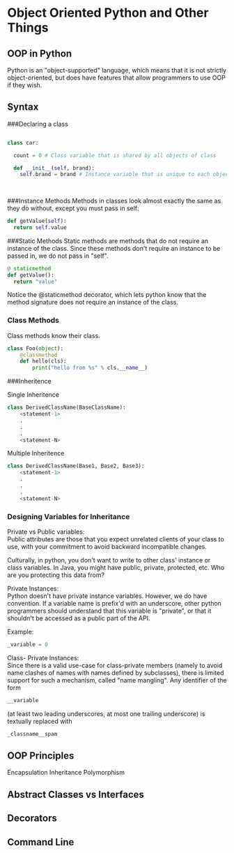# Object Oriented Python and Other Things

## OOP in Python

Python is an "object-supported" language, which means that it is not strictly object-oriented, but does have features that allow
programmers to use OOP if they wish.

## Syntax

###Declaring a class
```python

class car:

  count = 0 # Class variable that is shared by all objects of class

  def __init__(self, brand):
    self.brand = brand # Instance variable that is unique to each object instantiation
  
  
```

###Instance Methods
Methods in classes look almost exactly the same as they do without, except you must pass in self:

```python
def getValue(self):
  return self.value
```

###Static Methods
Static methods are methods that do not require an instance of the class. Since these methods don't require an instance to be passed in, we do not pass in "self".

```python
@ staticmethod
def getValue():
  return "value"
```

Notice the @staticmethod decorator, which lets python know that the method signature does not require an instance of the class.

### Class Methods

Class methods know their class.
```python
class Foo(object):
    @classmethod
    def hello(cls):
        print("hello from %s" % cls.__name__)
```

###Inheritence

Single Inheritence
```python
class DerivedClassName(BaseClassName):
    <statement-1>
    .
    .
    .
    <statement-N>
 ```  
 
Multiple Inheritence

```python
class DerivedClassName(Base1, Base2, Base3):
    <statement-1>
    .
    .
    .
    <statement-N>
```
 

### Designing Variables for Inheritance
Private vs Public variables: <br>
Public attributes are those that you expect unrelated clients of your class to use, with your commitment to avoid backward incompatible changes. 

Culturally, in python, you don't want to write to other class' instance or class variables. In Java, you might have public, private, protected, etc. Who are you protecting this data from?

Private Instances: <br>
Python doesn't have private instance variables. However, we do have convention. If a variable name is prefix'd with an underscore, other python programmers should understand that this variable is "private", or that it shouldn't be accessed as a public part of the API.

Example:
```python
_variable = 0
```
Class- Private Instances: <br>
Since there is a valid use-case for class-private members (namely to avoid name clashes of names with names defined by subclasses), there is limited support for such a mechanism, called "name mangling". Any identifier of the form 

```python
__variable 
```
(at least two leading underscores, at most one trailing underscore) is textually replaced with 

```python
_classname__spam
```


## OOP Principles

Encapsulation
Inheritance
Polymorphism



## Abstract Classes vs Interfaces

## Decorators

## Command Line


